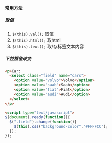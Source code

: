 #### 常用方法

##### 取值
1. `$(this).val();` 取值
2. `$(this).html();` 取html
3. `$(this).text();` 取/存标签文本内容

##### 下拉框值改变
```html
<p>Car:
  <select class="field" name="cars">
    <option value="volvo">Volvo</option>
    <option value="saab">Saab</option>
    <option value="fiat">Fiat</option>
    <option value="audi">Audi</option>
  </select>
</p>

<script type="text/javascript">
$(document).ready(function(){
  $(".field").change(function(){
    $(this).css("background-color","#FFFFCC");
  });
});
```